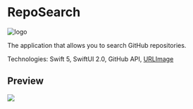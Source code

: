 # RepoSearch

![logo](https://i.imgur.com/DYtWShw.png)

The application that allows you to search GitHub repositories.

Technologies: Swift 5, SwiftUI 2.0, GitHub API, [URLImage](https://github.com/dmytro-anokhin/url-image)

## Preview

<img src="RepoSearch.gif"/>